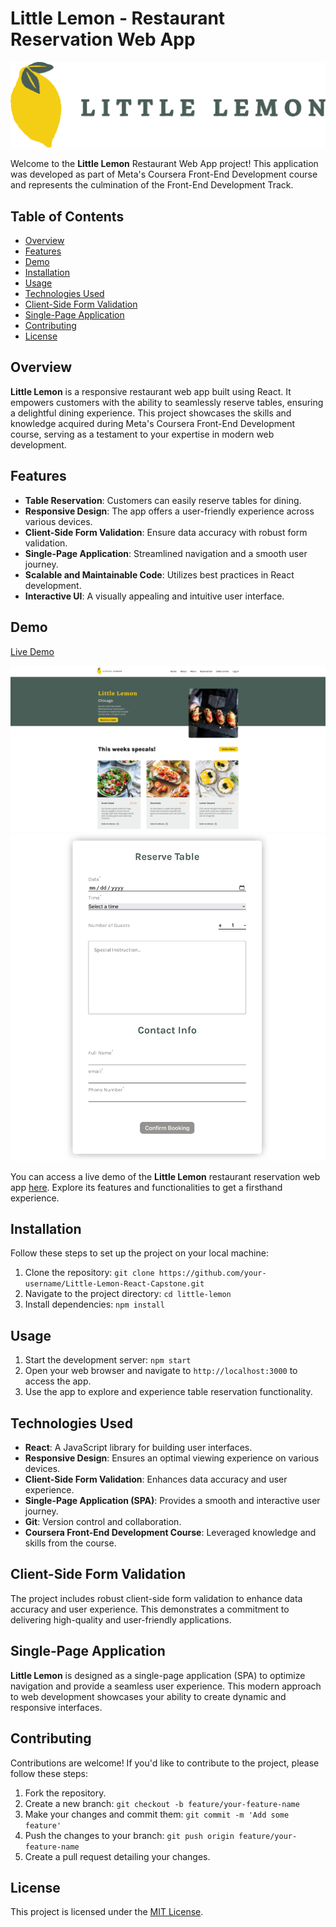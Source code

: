 # Little Lemon - Restaurant Reservation Web App

![Little Lemon](./src/images/little-lemon.png)

Welcome to the **Little Lemon** Restaurant Web App project! This application was developed as part of Meta's Coursera Front-End Development course and represents the culmination of the Front-End Development Track.

## Table of Contents

- [Overview](#overview)
- [Features](#features)
- [Demo](#demo)
- [Installation](#installation)
- [Usage](#usage)
- [Technologies Used](#technologies-used)
- [Client-Side Form Validation](#client-side-form-validation)
- [Single-Page Application](#single-page-application)
- [Contributing](#contributing)
- [License](#license)

## Overview

**Little Lemon** is a responsive restaurant web app built using React. It empowers customers with the ability to seamlessly reserve tables, ensuring a delightful dining experience. This project showcases the skills and knowledge acquired during Meta's Coursera Front-End Development course, serving as a testament to your expertise in modern web development.

## Features

- **Table Reservation**: Customers can easily reserve tables for dining.
- **Responsive Design**: The app offers a user-friendly experience across various devices.
- **Client-Side Form Validation**: Ensure data accuracy with robust form validation.
- **Single-Page Application**: Streamlined navigation and a smooth user journey.
- **Scalable and Maintainable Code**: Utilizes best practices in React development.
- **Interactive UI**: A visually appealing and intuitive user interface.

## Demo

[Live Demo](https://tanvi-1432.github.io/Little-Lemon-React-Capstone)

![image1](./public/images/readme-image1.jpg)
![image1](./public/images/readme-image2.png)

You can access a live demo of the **Little Lemon** restaurant reservation web app [here](https://tanvi-1432.github.io/Little-Lemon-React-Capstone). Explore its features and functionalities to get a firsthand experience.

## Installation

Follow these steps to set up the project on your local machine:

1. Clone the repository: `git clone https://github.com/your-username/Little-Lemon-React-Capstone.git`
2. Navigate to the project directory: `cd little-lemon`
3. Install dependencies: `npm install`

## Usage

1. Start the development server: `npm start`
2. Open your web browser and navigate to `http://localhost:3000` to access the app.
3. Use the app to explore and experience table reservation functionality.

## Technologies Used

- **React**: A JavaScript library for building user interfaces.
- **Responsive Design**: Ensures an optimal viewing experience on various devices.
- **Client-Side Form Validation**: Enhances data accuracy and user experience.
- **Single-Page Application (SPA)**: Provides a smooth and interactive user journey.
- **Git**: Version control and collaboration.
- **Coursera Front-End Development Course**: Leveraged knowledge and skills from the course.

## Client-Side Form Validation

The project includes robust client-side form validation to enhance data accuracy and user experience. This demonstrates a commitment to delivering high-quality and user-friendly applications.

## Single-Page Application

**Little Lemon** is designed as a single-page application (SPA) to optimize navigation and provide a seamless user experience. This modern approach to web development showcases your ability to create dynamic and responsive interfaces.

## Contributing

Contributions are welcome! If you'd like to contribute to the project, please follow these steps:

1. Fork the repository.
2. Create a new branch: `git checkout -b feature/your-feature-name`
3. Make your changes and commit them: `git commit -m 'Add some feature'`
4. Push the changes to your branch: `git push origin feature/your-feature-name`
5. Create a pull request detailing your changes.

## License

This project is licensed under the [MIT License](LICENSE).

